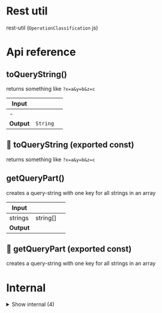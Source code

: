 # Rest util

rest-util (`OperationClassification` js)



# Api reference

## toQueryString()

returns something like `?x=a&y=b&z=c`


| Input      |    |    |
| ---------- | -- | -- |
| - | | |
| **Output** | `String`   |    |



## 📄 toQueryString (exported const)

returns something like `?x=a&y=b&z=c`


## getQueryPart()

creates a query-string with one key for all strings in an array


| Input      |    |    |
| ---------- | -- | -- |
| strings | string[] |  |,| queryKey | string |  |
| **Output** |    |    |



## 📄 getQueryPart (exported const)

creates a query-string with one key for all strings in an array

# Internal

<details><summary>Show internal (4)</summary>
    
  # bodyFromQueryString()

converts a query string into an object that can be used as a body


| Input      |    |    |
| ---------- | -- | -- |
| - | | |
| **Output** | {  }   |    |



## getFirstQueryStrings()

NB: doesn't work in node.

Query keys can be string or string[] or undefined.

This function takes only the first string if it's an array...


| Input      |    |    |
| ---------- | -- | -- |
| - | | |
| **Output** |    |    |



## 📄 bodyFromQueryString (exported const)

converts a query string into an object that can be used as a body


## 📄 getFirstQueryStrings (exported const)

Query keys can be string or string[] or undefined.

This function takes only the first string if it's an array...
  </details>

